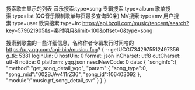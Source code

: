 搜索歌曲显示的列表
    音乐搜索:type=song
    专辑搜索:type=album
    歌单搜索:type=list (QQ音乐限制歌单每页最多查询50条)
    MV搜索:type=mv
    用户搜索:type=user
    歌词搜索:type=lrc
https://api.bzqll.com/music/tencent/search?key=579621905&s=秦时明月&limit=100&offset=0&type=song


搜索到歌曲的一些详细信息，名称作者专辑发行时间啥的
https://u.y.qq.com/cgi-bin/musicu.fcg?
{
    -: getUCGI7342975512497356
    g_tk: 5381
    loginUin: 0
    hostUin: 0
    format: json
    inCharset: utf8
    outCharset: utf-8
    notice: 0
    platform: yqq.json
    needNewCode: 0
    data: {
        "songinfo":{
            "method":"get_song_detail_yqq",
            "param":{
                "song_type":0,
                "song_mid":"002BJAv411rZ36",
                "song_id":106403092
                },
            "module":"music.pf_song_detail_svr"
            }
        }
}